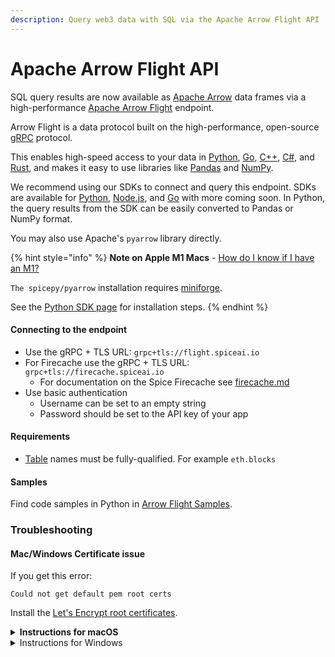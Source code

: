 ```yaml
---
description: Query web3 data with SQL via the Apache Arrow Flight API
---
```


# Apache Arrow Flight API

SQL query results are now available as [Apache Arrow](https://arrow.apache.org) data frames via a high-performance [Apache Arrow Flight](https://arrow.apache.org/docs/format/Flight.html) endpoint.

Arrow Flight is a data protocol built on the high-performance, open-source [gRPC](https://grpc.io) protocol.

This enables high-speed access to your data in [Python](https://arrow.apache.org/docs/python/index.html), [Go](https://pkg.go.dev/github.com/apache/arrow/go/v8), [C++](https://arrow.apache.org/docs/cpp/index.html), [C#](https://github.com/apache/arrow/blob/master/csharp/README.md), and [Rust](https://docs.rs/arrow-flight/latest/arrow\_flight/), and makes it easy to use libraries like [Pandas](https://arrow.apache.org/docs/python/pandas.html) and [NumPy](https://arrow.apache.org/docs/python/numpy.html?highlight=numpy).

We recommend using our SDKs to connect and query this endpoint. SDKs are available for [Python](../../sdks/python-sdk.md), [Node.js](../../sdks/node.js-sdk/), and [Go](../../sdks/go.md) with more coming soon. In Python, the query results from the SDK can be easily converted to Pandas or NumPy format.

You may also use Apache's `pyarrow` library directly.

{% hint style="info" %}
**Note on Apple M1 Macs** - [How do I know if I have an M1?](https://support.apple.com/en-us/HT211814)

`The spicepy/pyarrow` installation requires [miniforge](https://github.com/conda-forge/miniforge).

See the [Python SDK page](../../sdks/python-sdk.md#m1-macs) for installation steps.
{% endhint %}

#### Connecting to the endpoint

* Use the gRPC + TLS URL: `grpc+tls://flight.spiceai.io`
* For Firecache use the gRPC + TLS URL: `grpc+tls://firecache.spiceai.io`
  * For documentation on the Spice Firecache see [firecache.md](../../reference/specifications/dataset-and-view-yaml-specification/firecache.md "mention")
* Use basic authentication
  * Username can be set to an empty string
  * Password should be set to the API key of your app

#### Requirements

* [Table](broken-reference/) names must be fully-qualified. For example `eth.blocks`

#### Samples

Find code samples in Python in [Arrow Flight Samples](../../reference/arrow-flight-samples.md).

### Troubleshooting

#### Mac/Windows Certificate issue

If you get this error:

`Could not get default pem root certs`

Install the [Let's Encrypt root certificates](https://letsencrypt.org/certificates/).

<details>

<summary><strong>Instructions for macOS</strong></summary>

First download the `roots.pem` file from the Let's Encrypt server:

```bash
curl -Lo isrgrootx1.pem https://letsencrypt.org/certs/isrgrootx1.pem 
```

Before running your code/jupyter notebook the environment variable `GRPC_DEFAULT_SSL_ROOTS_FILE_PATH` must be set to the pem file path. If you are using command from a terminal this can be done from the folder containing `isrgrootx1.pem` with:

```bash
export GRPC_DEFAULT_SSL_ROOTS_FILE_PATH="$PWD/isrgrootx1.pem"
```

The `export` command will set this variable for this specific terminal and thus will need to be run every time you open a new terminal. Additionally you can add to your terminal profile.

Note that `$PWD` is a bash-specific variable that will be replaced by the current directory path. You can download the certificate file `isrgrootx1.pem` in a specific location and inform this path instead of `$PWD`.

</details>

<details>

<summary>Instructions for Windows</summary>

```powershell
@powershell -NoProfile -ExecutionPolicy unrestricted -Command ^
    (new-object System.Net.WebClient).Downloadfile( ^
        'https://letsencrypt.org/certs/isrgrootx1.pem', 'isrgrootx1.pem')
set GRPC_DEFAULT_SSL_ROOTS_FILE_PATH=%cd%\isrgrootx1.pem
```

</details>
